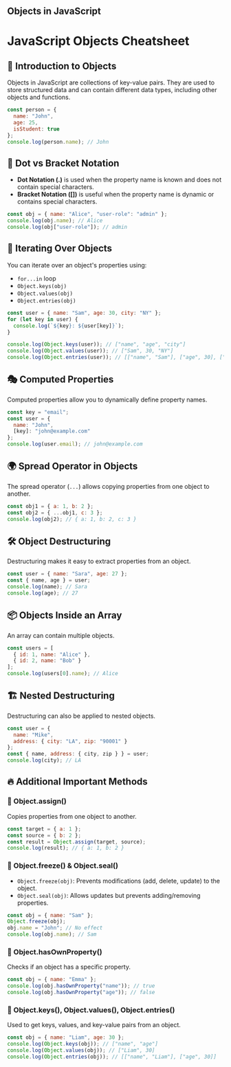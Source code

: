 ## Objects in JavaScript
# JavaScript Objects Cheatsheet

## 📝 Introduction to Objects
Objects in JavaScript are collections of key-value pairs. They are used to store structured data and can contain different data types, including other objects and functions.
```javascript
const person = {
  name: "John",
  age: 25,
  isStudent: true
};
console.log(person.name); // John
```

## 🎯 Dot vs Bracket Notation
- **Dot Notation (.)** is used when the property name is known and does not contain special characters.
- **Bracket Notation ([])** is useful when the property name is dynamic or contains special characters.
```javascript
const obj = { name: "Alice", "user-role": "admin" };
console.log(obj.name); // Alice
console.log(obj["user-role"]); // admin
```

## 🔄 Iterating Over Objects
You can iterate over an object's properties using:
- `for...in` loop
- `Object.keys(obj)`
- `Object.values(obj)`
- `Object.entries(obj)`
```javascript
const user = { name: "Sam", age: 30, city: "NY" };
for (let key in user) {
  console.log(`${key}: ${user[key]}`);
}

console.log(Object.keys(user)); // ["name", "age", "city"]
console.log(Object.values(user)); // ["Sam", 30, "NY"]
console.log(Object.entries(user)); // [["name", "Sam"], ["age", 30], ["city", "NY"]]
```

## 🎭 Computed Properties
Computed properties allow you to dynamically define property names.
```javascript
const key = "email";
const user = {
  name: "John",
  [key]: "john@example.com"
};
console.log(user.email); // john@example.com
```

## 🌍 Spread Operator in Objects
The spread operator (`...`) allows copying properties from one object to another.
```javascript
const obj1 = { a: 1, b: 2 };
const obj2 = { ...obj1, c: 3 };
console.log(obj2); // { a: 1, b: 2, c: 3 }
```

## 🛠 Object Destructuring
Destructuring makes it easy to extract properties from an object.
```javascript
const user = { name: "Sara", age: 27 };
const { name, age } = user;
console.log(name); // Sara
console.log(age); // 27
```

## 📦 Objects Inside an Array
An array can contain multiple objects.
```javascript
const users = [
  { id: 1, name: "Alice" },
  { id: 2, name: "Bob" }
];
console.log(users[0].name); // Alice
```

## 🏗 Nested Destructuring
Destructuring can also be applied to nested objects.
```javascript
const user = {
  name: "Mike",
  address: { city: "LA", zip: "90001" }
};
const { name, address: { city, zip } } = user;
console.log(city); // LA
```

## 🔥 Additional Important Methods
### 📌 Object.assign()
Copies properties from one object to another.
```javascript
const target = { a: 1 };
const source = { b: 2 };
const result = Object.assign(target, source);
console.log(result); // { a: 1, b: 2 }
```

### 📌 Object.freeze() & Object.seal()
- `Object.freeze(obj)`: Prevents modifications (add, delete, update) to the object.
- `Object.seal(obj)`: Allows updates but prevents adding/removing properties.
```javascript
const obj = { name: "Sam" };
Object.freeze(obj);
obj.name = "John"; // No effect
console.log(obj.name); // Sam
```

### 📌 Object.hasOwnProperty()
Checks if an object has a specific property.
```javascript
const obj = { name: "Emma" };
console.log(obj.hasOwnProperty("name")); // true
console.log(obj.hasOwnProperty("age")); // false
```

### 📌 Object.keys(), Object.values(), Object.entries()
Used to get keys, values, and key-value pairs from an object.
```javascript
const obj = { name: "Liam", age: 30 };
console.log(Object.keys(obj)); // ["name", "age"]
console.log(Object.values(obj)); // ["Liam", 30]
console.log(Object.entries(obj)); // [["name", "Liam"], ["age", 30]]
```